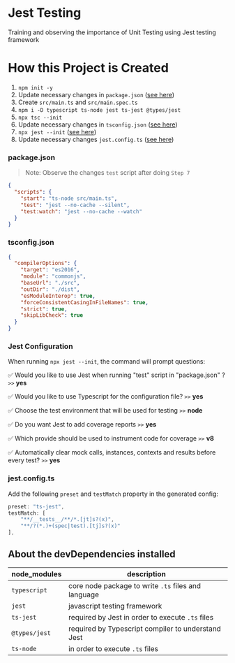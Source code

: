 # Jest Testing

Training and observing the importance of Unit Testing using Jest testing framework

# How this Project is Created

1. `npm init -y`
2. Update necessary changes in `package.json` ([see here](#packagejson))
3. Create `src/main.ts` and `src/main.spec.ts`
4. `npm i -D typescript ts-node jest ts-jest @types/jest`
5. `npx tsc --init`
6. Update necessary changes in `tsconfig.json` ([see here](#tsconfigjson))
7. `npx jest --init` ([see here](#jest-configuration))
8. Update necessary changes `jest.config.ts` ([see here](#jestconfigts))

### package.json

> Note: Observe the changes `test` script after doing `Step 7`

```json
{
  "scripts": {
    "start": "ts-node src/main.ts",
    "test": "jest --no-cache --silent",
    "test:watch": "jest --no-cache --watch"
  }
}
```

### tsconfig.json

```json
{
  "compilerOptions": {
    "target": "es2016",
    "module": "commonjs",
    "baseUrl": "./src",
    "outDir": "./dist",
    "esModuleInterop": true,
    "forceConsistentCasingInFileNames": true,
    "strict": true,
    "skipLibCheck": true
  }
}
```

### Jest Configuration

When running `npx jest --init`, the command will prompt questions:

✅ Would you like to use Jest when running "test" script in "package.json" ? `>>` **yes**

✅ Would you like to use Typescript for the configuration file? `>>` **yes**

✅ Choose the test environment that will be used for testing `>>` **node**

✅ Do you want Jest to add coverage reports `>>` **yes**

✅ Which provide should be used to instrument code for coverage `>>` **v8**

✅ Automatically clear mock calls, instances, contexts and results before every test? `>>` **yes**

### jest.config.ts

Add the following `preset` and `testMatch` property in the generated config:

```ts
preset: "ts-jest",
testMatch: [
    "**/__tests__/**/*.[jt]s?(x)",
    "**/?(*.)+(spec|test).[tj]s?(x)"
],
```

## About the devDependencies installed

| node_modules  | description                                         |
| ------------- | --------------------------------------------------- |
| `typescript`  | core node package to write `.ts` files and language |
| `jest`        | javascript testing framework                        |
| `ts-jest`     | required by Jest in order to execute `.ts` files    |
| `@types/jest` | required by Typescript compiler to understand Jest  |
| `ts-node`     | in order to execute `.ts` files                     |
